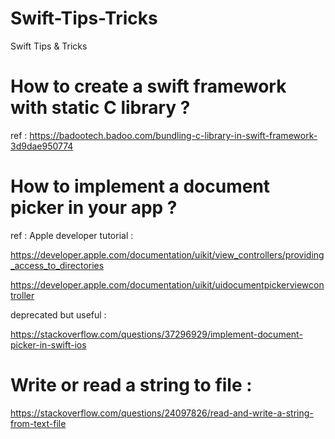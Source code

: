 # Swift-Tips-Tricks
Swift Tips &amp; Tricks




# How to create a swift framework with static C library ? 



ref : 
 https://badootech.badoo.com/bundling-c-library-in-swift-framework-3d9dae950774
 
 
# How to implement a document picker in your app ? 

ref : 
Apple developer tutorial :

https://developer.apple.com/documentation/uikit/view_controllers/providing_access_to_directories

https://developer.apple.com/documentation/uikit/uidocumentpickerviewcontroller

deprecated but useful : 

https://stackoverflow.com/questions/37296929/implement-document-picker-in-swift-ios


# Write or read a string to file : 

https://stackoverflow.com/questions/24097826/read-and-write-a-string-from-text-file
